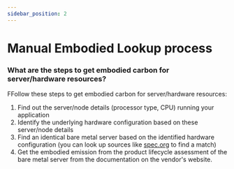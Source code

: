 ```yaml
---
sidebar_position: 2
---
```



# Manual Embodied Lookup process 

### What are the steps to get embodied carbon for server/hardware resources?​

FFollow these steps to get embodied carbon for server/hardware resources:

1. Find out the server/node details (processor type, CPU) running your application
2. Identify the underlying hardware configuration based on these server/node details
3. Find an identical bare metal server based on the identified hardware configuration (you can look up sources like [spec.org](https://www.spec.org/) to find a match)
4. Get the embodied emission from the product lifecycle assessment of the bare metal server from the documentation on the vendor's website.


